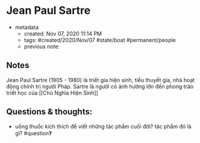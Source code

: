 ---
---

# Jean Paul Sartre

- metadata
	- created: Nov 07, 2020 11:14 PM
	- tags: #created/2020/Nov/07 #state/boat  #permanent/people 
	- previous note:

## Notes
Jean Paul Sartre (1905 - 1980) là triết gia hiện sinh, tiểu thuyết gia, nhà hoạt động chính trị người Pháp. Sartre là người có ảnh hưởng lớn đến phong trào triết học của [[Chủ Nghĩa Hiện Sinh]]

## Questions & thoughts:
- uống thuốc kích thích để viết những tác phẩm cuối đời? tác phẩm đó là gì? #question❓ 


